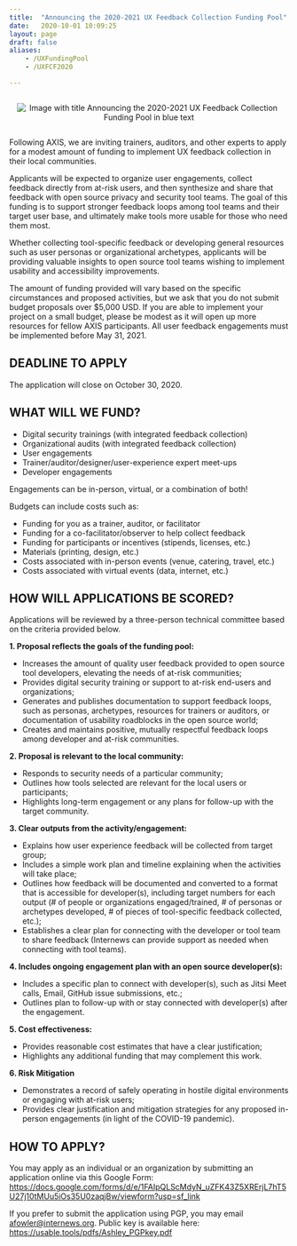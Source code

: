 ```yaml
---
title:  "Announcing the 2020-2021 UX Feedback Collection Funding Pool"
date:   2020-10-01 10:09:25
layout: page
draft: false
aliases:
    - /UXFundingPool
    - /UXFCF2020

---
```


<div style="text-align: center"><img src="/images/blog/FCFPool.png" alt="Image with title Announcing the 2020-2021 UX Feedback Collection Funding Pool in blue text" style="border: 0; padding: 1em;" /></a></div>

Following AXIS, we are inviting trainers, auditors, and other experts to apply for a modest amount of funding to implement UX feedback collection in their local communities.

Applicants will be expected to organize user engagements, collect feedback directly from at-risk users, and then synthesize and share that feedback with open source privacy and security tool teams. The goal of this funding is to support stronger feedback loops among tool teams and their target user base, and ultimately make tools more usable for those who need them most.

Whether collecting tool-specific feedback or developing general resources such as user personas or organizational archetypes, applicants will be providing valuable insights to open source tool teams wishing to implement usability and accessibility improvements.

The amount of funding provided will vary based on the specific circumstances and proposed activities, but we ask that you do not submit budget proposals over $5,000 USD. If you are able to implement your project on a small budget, please be modest as it will open up more resources for fellow AXIS participants. All user feedback engagements must be implemented before May 31, 2021.

## DEADLINE TO APPLY

The application will close on October 30, 2020.

## WHAT WILL WE FUND?

- Digital security trainings (with integrated feedback collection)
- Organizational audits (with integrated feedback collection)
- User engagements
- Trainer/auditor/designer/user-experience expert meet-ups
- Developer engagements

Engagements can be in-person, virtual, or a combination of both!

Budgets can include costs such as:

- Funding for you as a trainer, auditor, or facilitator
- Funding for a co-facilitator/observer to help collect feedback
- Funding for participants or incentives (stipends, licenses, etc.)
- Materials (printing, design, etc.)
- Costs associated with in-person events (venue, catering, travel, etc.)
- Costs associated with virtual events (data, internet, etc.)

## HOW WILL APPLICATIONS BE SCORED?

Applications will be reviewed by a three-person technical committee based on the criteria provided below.

**1. Proposal reflects the goals of the funding pool:**
- Increases the amount of quality user feedback provided to open source tool developers, elevating the needs of at-risk communities;
- Provides digital security training or support to at-risk end-users and organizations;
- Generates and publishes documentation to support feedback loops, such as personas, archetypes, resources for trainers or auditors, or documentation of usability roadblocks in the open source world;
- Creates and maintains positive, mutually respectful feedback loops among developer and at-risk communities.

**2. Proposal is relevant to the local community:**
- Responds to security needs of a particular community;
- Outlines how tools selected are relevant for the local users or participants;
- Highlights long-term engagement or any plans for follow-up with the target community.

**3. Clear outputs from the activity/engagement:**
- Explains how user experience feedback will be collected from target group;
- Includes a simple work plan and timeline explaining when the activities will take place;
- Outlines how feedback will be documented and converted to a format that is accessible for developer(s), including target numbers for each output (# of people or organizations engaged/trained, # of personas or archetypes developed, # of pieces of tool-specific feedback collected, etc.);
- Establishes a clear plan for connecting with the developer or tool team to share feedback (Internews can provide support as needed when connecting with tool teams).

**4. Includes ongoing engagement plan with an open source developer(s):**
- Includes a specific plan to connect with developer(s), such as Jitsi Meet calls, Email, GitHub issue submissions, etc.;
- Outlines plan to follow-up with or stay connected with developer(s) after the engagement.

**5. Cost effectiveness:**
- Provides reasonable cost estimates that have a clear justification;
- Highlights any additional funding that may complement this work.

**6. Risk Mitigation**
- Demonstrates a record of safely operating in hostile digital environments or engaging with at-risk users;
- Provides clear justification and mitigation strategies for any proposed in-person engagements (in light of the COVID-19 pandemic).

## HOW TO APPLY?

You may apply as an individual or an organization by submitting an application online via this Google Form: https://docs.google.com/forms/d/e/1FAIpQLScMdyN_uZFK43Z5XRErjL7hT5U27j10tMUu5iOs35U0zaqjBw/viewform?usp=sf_link

If you prefer to submit the application using PGP, you may email afowler@internews.org. Public key is available here: https://usable.tools/pdfs/Ashley_PGPkey.pdf

